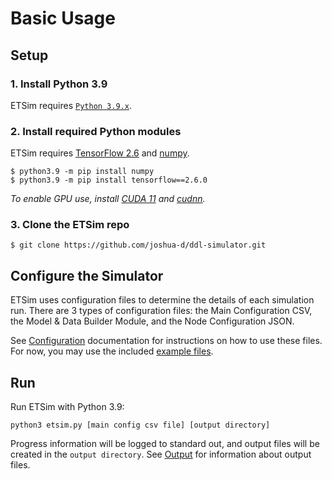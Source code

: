 # Basic Usage

##  Setup

### 1. Install Python 3.9

ETSim requires [`Python 3.9.x`](https://www.python.org/downloads/release/python-390/).

### 2. Install required Python modules

ETSim requires [TensorFlow 2.6]() and [numpy]().

    $ python3.9 -m pip install numpy
    $ python3.9 -m pip install tensorflow==2.6.0

*To enable GPU use, install [CUDA 11]() and [cudnn]().*

### 3. Clone the ETSim repo

    $ git clone https://github.com/joshua-d/ddl-simulator.git

## Configure the Simulator

ETSim uses configuration files to determine the details of each simulation run. There are 3 types of configuration files: the Main Configuration CSV, the Model & Data Builder Module, and the Node Configuration JSON.

See [Configuration]() documentation for instructions on how to use these files. For now, you may use the included [example files]().

## Run

Run ETSim with Python 3.9:

`python3 etsim.py [main config csv file] [output directory]`

Progress information will be logged to standard out, and output files will be created in the `output directory`. See [Output]() for information about output files.